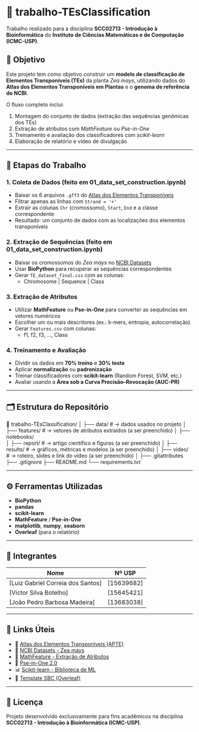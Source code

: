 # 🧬 trabalho-TEsClassification
Trabalho realizado para a disciplina **SCC02713 - Introdução à Bioinformática** do **Instituto de Ciências Matemáticas e de Computação (ICMC-USP)**.

## 🎯 Objetivo
Este projeto tem como objetivo construir um **modelo de classificação de Elementos Transponíveis (TEs)** da planta *Zea mays*, utilizando dados do **Atlas dos Elementos Transponíveis em Plantas** e o **genoma de referência do NCBI**.

O fluxo completo inclui:
1. Montagem do conjunto de dados (extração das sequências genômicas dos TEs)
2. Extração de atributos com *MathFeature* ou *Pse-in-One*
3. Treinamento e avaliação dos classificadores com *scikit-learn*
4. Elaboração de relatório e vídeo de divulgação

---

## 🧩 Etapas do Trabalho

### 1. Coleta de Dados (feito em 01_data_set_construction.ipynb)
- Baixar os 6 arquivos `.gff3` do [Atlas dos Elementos Transponíveis](http://apte.cp.utfpr.edu.br/download)
- Filtrar apenas as linhas com `Strand = '+'`
- Extrair as colunas `Chr` (cromossomo), `Start`, `End` e a classe correspondente
- Resultado: um conjunto de dados com as localizações dos elementos transponíveis

### 2. Extração de Sequências (feito em 01_data_set_construction.ipynb)
- Baixar os cromossomos do *Zea mays* no [NCBI Datasets](https://www.ncbi.nlm.nih.gov/datasets/)
- Usar **BioPython** para recuperar as sequências correspondentes
- Gerar `TE_dataset_final.csv` com as colunas:
  - Chromosome | Sequence | Class

### 3. Extração de Atributos
- Utilizar **MathFeature** ou **Pse-in-One** para converter as sequências em vetores numéricos
- Escolher um ou mais descritores (ex.: k-mers, entropia, autocorrelação)
- Gerar `Features.csv` com colunas:
  - f1, f2, f3, ..., Class
 

### 4. Treinamento e Avaliação
- Dividir os dados em **70% treino** e **30% teste**
- Aplicar **normalização** ou **padronização**
- Treinar classificadores com **scikit-learn** (Random Forest, SVM, etc.)
- Avaliar usando a **Área sob a Curva Precisão–Revocação (AUC-PR)**

---

## 🗂️ Estrutura do Repositório

📁 trabalho-TEsClassification/
│
├── data/                   # → dados usados no projeto
│
├── features/               # → vetores de atributos extraídos (a ser preenchido)
│
├── notebooks/             
│
├── report/                 # → artigo científico e figuras (a ser preenchido)
│
├── results/                # → gráficos, métricas e modelos (a ser preenchido)
│
├── video/                  # → roteiro, slides e link do vídeo (a ser preenchido)
│
├── .gitattributes
├── .gitignore
├── README.md
└── requirements.txt

---

## ⚙️ Ferramentas Utilizadas
- **BioPython**
- **pandas**
- **scikit-learn**
- **MathFeature** / **Pse-in-One**
- **matplotlib**, **numpy**, **seaborn**
- **Overleaf** (para o relatório)

---

## 👥 Integrantes
| Nome | Nº USP | 
|------|--------|
| [Luiz Gabriel Correia dos Santos] | [15639682] |
| [Victor Silva Botelho] | [15645421] |
| [João Pedro Barbosa Madeira] | [13683038] |
---

## 🔗 Links Úteis
- 🧬 [Atlas dos Elementos Transponíveis (APTE)](http://apte.cp.utfpr.edu.br/download)  
- 🧫 [NCBI Datasets - Zea mays](https://www.ncbi.nlm.nih.gov/datasets/)  
- 🧠 [MathFeature - Extração de Atributos](https://github.com/Bonidia/MathFeature)  
- 🧩 [Pse-in-One 2.0](https://www.scirp.org/journal/paperinformation?paperid=75771)  
- 📊 [Scikit-learn - Biblioteca de ML](https://scikit-learn.org/stable/)  
- 🧾 [Template SBC (Overleaf)](https://www.overleaf.com/latex/templates/sbc-conferences-template/blbxwjwzdngr)  

---

## 📄 Licença
Projeto desenvolvido exclusivamente para fins acadêmicos na disciplina **SCC02713 - Introdução à Bioinformática (ICMC-USP)**.
